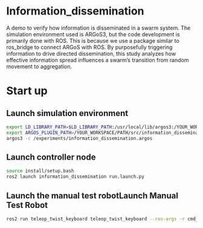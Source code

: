 # Information_dissemination
A demo to verify how information is disseminated in a swarm system. 
The simulation environment used is ARGoS3, but the code development is primarily done with ROS. This is because we use a package similar to ros_bridge to connect ARGoS with ROS. 
By purposefully triggering information to drive directed dissemination, this study analyzes how effective information spread influences a swarm’s transition from random movement to aggregation.

# Start up

## Launch simulation environment

```bash
export LD_LIBRARY_PATH=$LD_LIBRARY_PATH:/usr/local/lib/argos3:/YOUR_WORKSPACE/PATH/src/information_dissemination/lib
export ARGOS_PLUGIN_PATH=/YOUR_WORKSPACE/PATH/src/information_dissemination/lib
argos3 -c /experiments/information_dissemination.argos
```

## Launch controller node
```bash
source install/setup.bash
ros2 launch information_dissemination run.launch.py
```

## Launch the manual test robotLaunch Manual Test Robot
```bash
ros2 run teleop_twist_keyboard teleop_twist_keyboard --ros-args -r cmd_vel:=bot0/cmd_vel
```